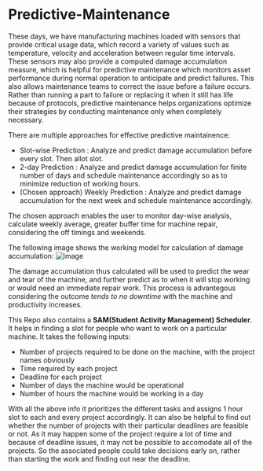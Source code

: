 # Predictive-Maintenance
These days, we have manufacturing machines loaded with sensors that provide critical usage data, which record a variety of values such as temperature, velocity and acceleration between regular time intervals. These sensors may also provide a computed damage accumulation measure, which is helpful for predictive maintenance which monitors asset performance during normal operation to anticipate and predict failures. This also allows maintenance teams to correct the issue before a failure occurs. 
Rather than running a part to failure or replacing it when it still has life because of protocols, predictive maintenance helps organizations optimize their strategies by conducting maintenance only when completely necessary.

There are multiple approaches for effective predictive maintainence:
- Slot-wise Prediction : Analyze and predict damage accumulation before every slot. Then allot slot.
- 2-day Prediction : Analyze and predict damage accumulation for finite number of days and schedule maintenance accordingly so as to minimize reduction of working hours.
- (Chosen approach) Weekly Prediction : Analyze and predict damage accumulation for the next week and schedule maintenance accordingly.

The chosen approach enables the user to monitor day-wise analysis, calculate weekly average, greater buffer time for machine repair, considering the off timings and weekends.

The following image shows the working model for calculation of damage accumulation:
![image](https://user-images.githubusercontent.com/99707960/154849880-d85d29a8-a14c-4ccc-8eed-fee6c2417b38.png)

The damage accumulation thus calculated will be used to predict the wear and tear of the machine, and further predict as to when it will stop working or would need an immediate repair work.
This process is advantegous considering the outcome _tends to no downtime_ with the machine and productivity increases.

This Repo also contains a **SAM(Student Activity Management) Scheduler**. 
It helps in finding a slot for people who want to work on a particular machine. It takes the following inputs:
- Number of projects required to be done on the machine, with the project names obviously
- Time required by each project
- Deadline for each project
- Number of days the machine would be operational
- Number of hours the machine would be working in a day

With all the above info it prioritizes the different tasks and assigns 1 hour slot to each and every project accordingly. It can also be helpful to find out whether the number of projects with their particular deadlines are feasible or not. As it may happen some of the project require a lot of time and because of deadline issues, it may not be possible to accomodate all of the projects. So the associated people could take decisions early on, rather than starting the work and finding out near the deadline.
